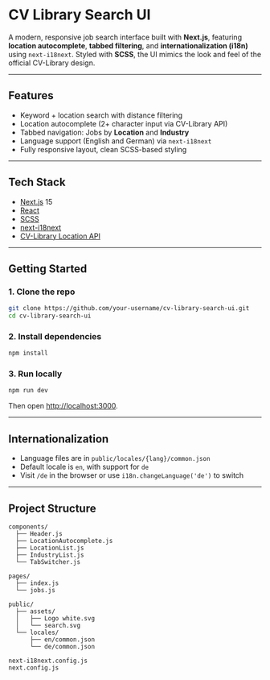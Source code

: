 # CV Library Search UI

A modern, responsive job search interface built with **Next.js**, featuring **location autocomplete**, **tabbed filtering**, and **internationalization (i18n)** using `next-i18next`. Styled with **SCSS**, the UI mimics the look and feel of the official CV-Library design.

---

##  Features

-  Keyword + location search with distance filtering
-  Location autocomplete (2+ character input via CV-Library API)
-  Tabbed navigation: Jobs by **Location** and **Industry**
-  Language support (English and German) via `next-i18next`
-  Fully responsive layout, clean SCSS-based styling

---

##  Tech Stack

- [Next.js](https://nextjs.org/) 15
- [React](https://reactjs.org/)
- [SCSS](https://sass-lang.com/)
- [next-i18next](https://github.com/i18next/next-i18next)
- [CV-Library Location API](https://api.cv-library.co.uk/v1/locations)

---

##  Getting Started

### 1. Clone the repo

```bash
git clone https://github.com/your-username/cv-library-search-ui.git
cd cv-library-search-ui
```

### 2. Install dependencies

```bash
npm install
```

### 3. Run locally

```bash
npm run dev
```

Then open [http://localhost:3000](http://localhost:3000).

---

##  Internationalization

- Language files are in `public/locales/{lang}/common.json`
- Default locale is `en`, with support for `de`
- Visit `/de` in the browser or use `i18n.changeLanguage('de')` to switch

---

##  Project Structure

```
components/
  ├── Header.js
  ├── LocationAutocomplete.js
  ├── LocationList.js
  ├── IndustryList.js
  └── TabSwitcher.js

pages/
  ├── index.js
  └── jobs.js

public/
  ├── assets/
  │   ├── Logo white.svg
  │   └── search.svg
  └── locales/
      ├── en/common.json
      └── de/common.json

next-i18next.config.js
next.config.js
```

